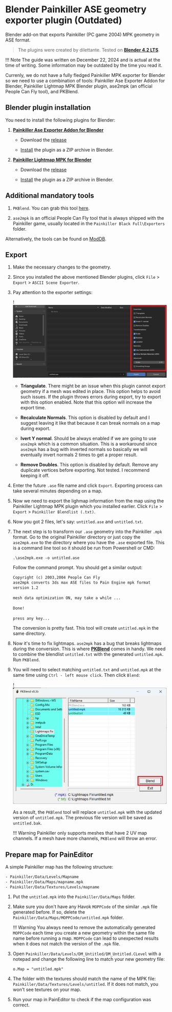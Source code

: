 # Blender Painkiller ASE geometry exporter plugin (Outdated)

Blender add-on that exports Painkiller (PC game 2004) MPK geometry in ASE format.

> The plugins were created by dilettante. Tested on [**Blender 4.2 LTS**](https://www.blender.org/download/lts/4-2/).

!!! Note
    The guide was written on December 22, 2024 and is actual at the time of writing. Some information may be outdated by the time you read it.

Currenly, we do not have a fully fledged Painkiller MPK exporter for Blender so we need to use a combination of tools: Painkiller Ase Exporter Addon for Blender, Painkiller Lightmap MPK Blender plugin, ase2mpk (an official People Can Fly tool), and PKBlend.

## Blender plugin installation

You need to install the following plugins for Blender:

1. [**Painkiller Ase Exporter Addon for Blender**](https://github.com/t3r6/Ase-exporter-addon-Blender-PK)

    - Download the [release](https://github.com/t3r6/Ase-exporter-addon-Blender-PK/releases)

    - [Install](https://docs.blender.org/manual/en/latest/editors/preferences/addons.html) the plugin as a ZIP archive in Blender.

2. [**Painkiller Lightmap MPK for Blender**](https://github.com/t3r6/Lightmap-mpk-blender)

    - Download the [release ](https://github.com/t3r6/Lightmap-mpk-blender/releases)

    - [Install](https://docs.blender.org/manual/en/latest/editors/preferences/addons.html) the plugin as a ZIP archive in Blender.

## Additional mandatory tools

1. `PKBlend`. You can grab this tool [here](https://github.com/t3r6/Lightmap-mpk-blender/releases).

2. `ase2mpk` is an official People Can Fly tool that is always shipped with the Painkiller game, usually located in the `Painkiller Black Full\Exporters` folder.

Alternatively, the tools can be found on [ModDB](https://www.moddb.com/games/painkiller/downloads/painkiller-converters-mpk-to-ase-and-ase-to-mpk).

## Export

1. Make the necessary changes to the geometry.

2. Since you installed the above mentioned Blender plugins, click `File` > `Export` > `ASCII Scene Exporter`.

3. Pay attention to the exporter settings:

    !![Blender ASE Exporter Settings](../../../img/blender/blender-ase-exporter-001.jpg "Blender ASE Exporter Settings")

    - **Triangulate**. There might be an issue when this plugin cannot export geometry if a mesh was edited in place. This option helps to avoid such issues. If the plugin throws errors during export, try to export with this option enabled. Note that this option will increase the export time.

    - **Recalculate Normals**. This option is disabled by default and I suggest leaving it like that because it can break normals on a map during export.

    - **Ivert Y normal**. Should be always enabled if we are going to use `ase2mpk` which is a common situation. This is a workaround since `ase2mpk`  has a bug with inverted normals so basically we will eventually invert normals 2 times to get a proper result.

    - **Remove Doubles**. This option is disabled by default. Remove any duplicate vertices before exporting. Not tested. I recommend keeping it off.

4. Enter the future `.ase` file name and click `Export`. Exporting process can take several minutes depending on a map.

5. Now we need to export the lighmap information from the map using the Painkiller Lightmap MPK plugin which you installed earlier. Click `File` > `Export` > `Painkiller Blendlist (.txt)`.

6. Now you got 2 files, let's say: `untitled.ase` and `untitled.txt`.

7. The next step is to transform our `.ase` geometry into the Painkiller `.mpk` format. Go to the original Painkiller directory or just copy the `ase2mpk.exe` to the directory where you have the `.ase` exported file. This is a command line tool so it should be run from Powershell or CMD:

    ```
    .\ase2mpk.exe -o untitled.ase
    ```

    Follow the command prompt. You should get a similar output:

    ```
    Copyright (c) 2003,2004 People Can Fly
    ase2mpk converts 3ds max ASE files to Pain Engine mpk format
    version 1.2

    mesh data optimization ON, may take a while ...

    Done!

    press any key...
    ```
    
    The conversion is pretty fast. This tool will create `untitled.mpk` in the same directory.

8. Now it's time to fix lightmaps. `ase2mpk` has a bug that breaks lightmaps during the conversion. This is where [**PKBlend**](https://github.com/t3r6/Lightmap-mpk-blender/releases) comes in handy. We need to combine the blendlist `untitled.txt` with the generated `untitled.mpk`. Run `PKBlend`.

9. You will need to select matching `untitled.txt` and `untitled.mpk` at the same time using `Ctrl - left mouse click`. Then click `Blend`:

    !![PKBlend](../../../img/blender/blender-pkblend-001.jpg "PKBlend")

    As a result, the `PKBlend` tool will replace `untitled.mpk` with the updated version of `untitled.mpk`. The previous file version will be saved as `untitled.bak`.

    !!! Warning
        Painkiller only supports meshes that have 2 UV map channels. If a mesh have more channels, `PKBlend` will throw an error.

## Prepare map for PainEditor

A simple Painkiller map has the following structure:

    - Painkiller/Data/Levels/Mapname
    - Painkiller/Data/Maps/mapname.mpk
    - Painkiller/Data/Textures/Levels/mapname

1. Put the `untitled.mpk` into the `Painkiller/Data/Maps` folder.

2. Make sure you don't have any Havok `MOPPCode` of the similar `.mpk` file generated before. If so, delete the `Painkiller/Data/Maps/MOPPCode/untitled.mpk` folder.

    !!! Warning
        You always need to remove the automatically generated `MOPPCode` each time you create a new geometry within the same file name before running a map. `MOPPCode` can lead to unexpected results when it does not match the version of the `.mpk` file.

3. Open `Painkiller/Data/Levels/DM_Untitled/DM_Untitled.CLevel` with a notepad and change the following line to match your new geometry file:

    ```
    o.Map = "untitled.mpk"
    ```

4. The folder with the textures should match the name of the MPK file: `Painkiller/Data/Textures/Levels/untitled`. If it does not match, you won't see textures on your map.

5. Run your map in PainEditor to check if the map configuration was correct.
